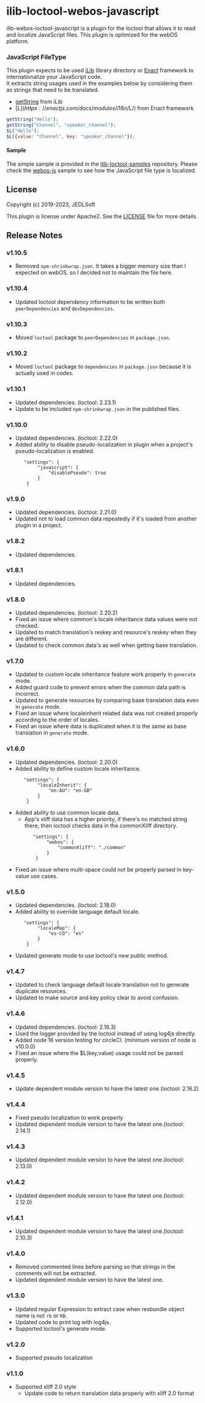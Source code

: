 # ilib-loctool-webos-javascript

ilib-webos-loctool-javascript is a plugin for the loctool that
allows it to read and localize JavaScript files. This plugin is optimized for the webOS platform.

### JavaScript FileType
This plugin expects to be used [iLib](https://github.com/iLib-js/iLib) library directory or [Enact](https://enactjs.com/) framework to internationalize your JavaScript code.   
It extracts string usages used in the examples below by considering them as strings that need to be translated.
* [getString](https://ilib-js.github.io/iLib/docs/api/jsdoc/ResBundle.html#getString) from iLib
* [$L](https://enactjs.com/docs/modules/i18n/$L/) from Enact framework
```javascript
getString("Hello");
getString("Channel", "speaker_channel");
$L("Hello");
$L({value: "Channel", key: "speaker_channel"});
```

#### Sample
The simple sample is provided in the [ilib-loctool-samples](https://github.com/iLib-js/ilib-loctool-samples) repository.
Please check the [webos-js](https://github.com/iLib-js/ilib-loctool-samples/tree/main/webos-js) sample to see how the JavaScript file type is localized.

## License

Copyright (c) 2019-2023, JEDLSoft

This plugin is license under Apache2. See the [LICENSE](./LICENSE)
file for more details.

## Release Notes
### v1.10.5
* Removed `npm-shrinkwrap.json`. It takes a bigger memory size than I expected on webOS. so I decided not to maintain the file here.

### v1.10.4
* Updated loctool dependency information to be written both `peerDependencies` and `devDependencies`.

### v1.10.3
* Moved `loctool` package to `peerDependencies` in `package.json`.

### v1.10.2
* Moved `loctool` package to `dependencies` in `package.json` because it is actually used in codes.

### v1.10.1
* Updated dependencies. (loctool: 2.23.1)
* Update to be included `npm-shrinkwrap.json` in the published files.

### v1.10.0
* Updated dependencies. (loctool: 2.22.0)
* Added ability to disable pseudo-localization in plugin when a project's pseudo-localization is enabled.
    ~~~~
       "settings": {
            "javascript": {
                "disablePseudo": true
            }
        }
    ~~~~

### v1.9.0
* Updated dependencies. (loctool: 2.21.0)
* Updated not to load common data repeatedly if it's loaded from another plugin in a project.

### v1.8.2
* Updated dependencies.

### v1.8.1
* Updated dependencies.

### v1.8.0
* Updated dependencies. (loctool: 2.20.2)
* Fixed an issue where common's locale inheritance data values were not checked.
* Updated to match translation's reskey and resource's reskey when they are different.
* Updated to check common data's as well when getting base translation.

### v1.7.0
* Updated to custom locale inheritance feature work properly in `generate` mode.
* Added guard code to prevent errors when the common data path is incorrect.
* Updated to generate resources by comparing base translation data even in `generate` mode.
* Fixed an issue where localeinherit related data was not created properly according to the order of locales.
* Fixed an issue where data is duplicated when it is the same as base translation in `generate` mode.

### v1.6.0
* Updated dependencies. (loctool: 2.20.0)
* Added ability to define custom locale inheritance.
    ~~~~
       "settings": {
            "localeInherit": {
                "en-AU": "en-GB"
            }
        }
    ~~~~
* Added ability to use common locale data.
  * App's xliff data has a higher priority, if there's no matched string there, then loctool checks data in the commonXliff directory.
    ~~~~
       "settings": {
            "webos": {
                "commonXliff": "./common"
            }
        }
    ~~~~
* Fixed an issue where multi-space could not be properly parsed in key-value use cases.

### v1.5.0
* Updated dependencies. (loctool: 2.18.0)
* Added ability to override language default locale.
    ~~~~
       "settings": {
            "localeMap": {
                "es-CO": "es"
            }
        }
    ~~~~
* Updated generate mode to use loctool's new public method.

### v1.4.7
* Updated to check language default locale translation not to generate duplicate resources.
* Updated to make source and key policy clear to avoid confusion.

### v1.4.6
* Updated dependencies. (loctool: 2.16.3)
* Used the logger provided by the loctool instead of using log4js directly.
* Added node 16 version testing for circleCI. (minimum version of node is v10.0.0)
* Fixed an issue where the $L(key,value) usage could not be parsed properly.

### v1.4.5
* Update dependent module version to have the latest one.(loctool: 2.16.2)

### v1.4.4
* Fixed pseudo localization to work properly
* Updated dependent module version to have the latest one.(loctool: 2.14.1)

### v1.4.3
* Updated dependent module version to have the latest one.(loctool: 2.13.0)

### v1.4.2
* Updated dependent module version to have the latest one.(loctool: 2.12.0)

### v1.4.1
* Updated dependent module version to have the latest one.(loctool: 2.10.3)

### v1.4.0
* Removed commented lines before parsing so that strings in the comments will not be extracted.
* Updated dependent module version to have the latest one.

### v1.3.0
* Updated regular Expression to extract case when resbundle object name is not `rb` or `RB`.
* Updated code to print log with log4js.
* Supported loctool's generate mode.

### v1.2.0
* Supported pseudo localization

### v1.1.0
* Supported xliff 2.0 style
   * Update code to return translation data properly with xliff 2.0 format